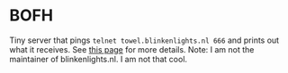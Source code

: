 # BOFH

Tiny server that pings `telnet towel.blinkenlights.nl 666` and prints out what it receives. See [this page](http://www.blinkenlights.nl/services.html#bofh) for more details. Note: I am not the maintainer of blinkenlights.nl. I am not that cool.
